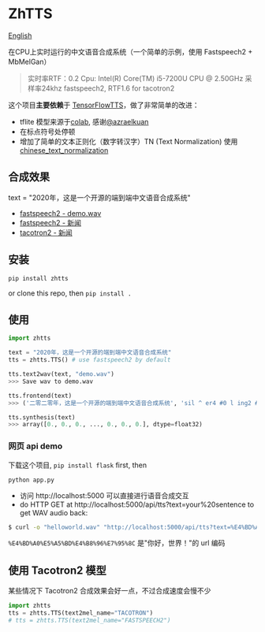 # ZhTTS
[English](https://github.com/Jackiexiao/zhtts/blob/main/README.md)

在CPU上实时运行的中文语音合成系统（一个简单的示例，使用 Fastspeech2 + MbMelGan）

> 实时率RTF：0.2 Cpu: Intel(R) Core(TM) i5-7200U CPU @ 2.50GHz 采样率24khz  fastspeech2, RTF1.6 for tacotron2

这个项目**主要依赖**于 [TensorFlowTTS](https://github.com/TensorSpeech/TensorFlowTTS)，做了非常简单的改进：

* tflite 模型来源于[colab](https://colab.research.google.com/drive/1Ma3MIcSdLsOxqOKcN1MlElncYMhrOg3J?usp=sharing), 感谢[@azraelkuan](https://github.com/azraelkuan)
* 在标点符号处停顿
* 增加了简单的文本正则化（数字转汉字）TN (Text Normalization) 使用 [chinese_text_normalization](https://github.com/speechio/chinese_text_normalization)

## 合成效果
text = "2020年，这是一个开源的端到端中文语音合成系统"

* [fastspeech2 - demo.wav](https://gitee.com/jackiegeek/zhtts/raw/master/demo.wav)
* [fastspeech2 - 新闻](https://gitee.com/jackiegeek/zhtts/raw/master/fastspeech2.wav)
* [tacotron2 - 新闻](https://gitee.com/jackiegeek/zhtts/raw/master/tacotron2.wav)

## 安装
```
pip install zhtts
```
or clone this repo, then ` pip install . `

## 使用
```python
import zhtts

text = "2020年，这是一个开源的端到端中文语音合成系统"
tts = zhtts.TTS() # use fastspeech2 by default

tts.text2wav(text, "demo.wav")
>>> Save wav to demo.wav

tts.frontend(text)
>>> ('二零二零年，这是一个开源的端到端中文语音合成系统', 'sil ^ er4 #0 l ing2 #0 ^ er4 #0 l ing2 #0 n ian2 #0 #3 zh e4 #0 sh iii4 #0 ^ i2 #0 g e4 #0 k ai1 #0 ^ van2 #0 d e5 #0 d uan1 #0 d ao4 #0 d uan1 #0 zh ong1 #0 ^ uen2 #0 ^ v3 #0 ^ in1 #0 h e2 #0 ch eng2 #0 x i4 #0 t ong3 sil')

tts.synthesis(text)
>>> array([0., 0., 0., ..., 0., 0., 0.], dtype=float32)
```

### 网页 api demo
下载这个项目, `pip install flask` first, then
```
python app.py
```
* 访问 http://localhost:5000 可以直接进行语音合成交互
* do HTTP GET at http://localhost:5000/api/tts?text=your%20sentence to get WAV audio back:

```sh
$ curl -o "helloworld.wav" "http://localhost:5000/api/tts?text=%E4%BD%A0%E5%A5%BD%E4%B8%96%E7%95%8C"
```
`%E4%BD%A0%E5%A5%BD%E4%B8%96%E7%95%8C` 是"你好，世界！"的 url 编码

## 使用 Tacotron2 模型
某些情况下 Tacotron2 合成效果会好一点，不过合成速度会慢不少
```python
import zhtts
tts = zhtts.TTS(text2mel_name="TACOTRON")
# tts = zhtts.TTS(text2mel_name="FASTSPEECH2")
```
